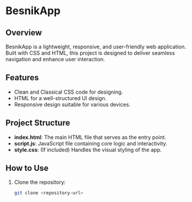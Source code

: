 # BesnikApp

## Overview
BesnikApp is a lightweight, responsive, and user-friendly web application. Built with CSS and HTML, this project is designed to deliver seamless navigation and enhance user interaction.

## Features
- Clean and Classical CSS code for designing.
- HTML for a well-structured UI design.
- Responsive design suitable for various devices.

## Project Structure
- **index.html**: The main HTML file that serves as the entry point.
- **script.js**: JavaScript file containing core logic and interactivity.
- **style.css**: (If included) Handles the visual styling of the app.

## How to Use
1. Clone the repository:  
   ```bash
   git clone <repository-url>
